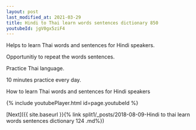 ```yaml
---
layout: post
last_modified_at: 2021-03-29
title: Hindi to Thai learn words sentences dictionary 850 
youtubeId: jgV0gx5ziF4
---
```

 
 
Helps to learn Thai words and sentences for Hindi speakers.

Opportunitiy to repeat the words sentences. 

Practice Thai language. 
 
10 minutes practice every day. 
 
How to learn Thai words and sentences for Hindi speakers 
 
{% include youtubePlayer.html id=page.youtubeId %}
 
 
[Next]({{ site.baseurl }}{% link  split1/_posts/2018-08-09-Hindi to thai learn words sentences dictionary 124 .md%})
 
